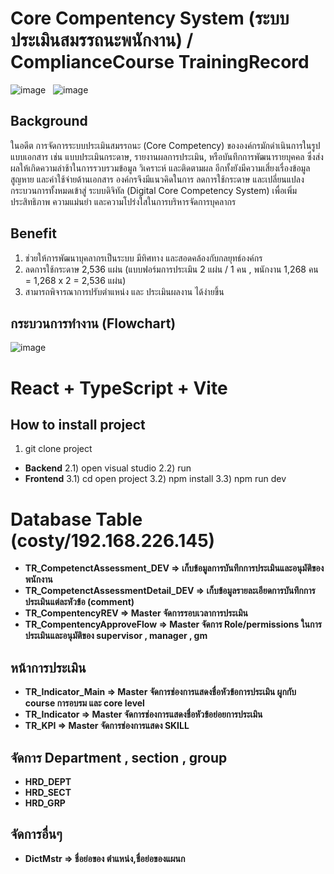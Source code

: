 # Core Compentency System (ระบบประเมินสมรรถนะพนักงาน) / ComplianceCourse TrainingRecord

![image](https://github.com/user-attachments/assets/60cf7f49-ab33-4e80-961f-1e34f011a66d) &nbsp; ![image](https://github.com/user-attachments/assets/5cdda449-645c-4b8c-b433-c1c0df4d93f3)



## Background
ในอดีต การจัดการระบบประเมินสมรรถนะ (Core Competency) ขององค์กรมักดำเนินการในรูปแบบเอกสาร เช่น แบบประเมินกระดาษ, รายงานผลการประเมิน, หรือบันทึกการพัฒนารายบุคคล ซึ่งส่งผลให้เกิดความล่าช้าในการรวบรวมข้อมูล วิเคราะห์ และติดตามผล อีกทั้งยังมีความเสี่ยงเรื่องข้อมูลสูญหาย และค่าใช้จ่ายด้านเอกสาร
องค์กรจึงมีแนวคิดในการ ลดการใช้กระดาษ และเปลี่ยนแปลงกระบวนการทั้งหมดเข้าสู่ ระบบดิจิทัล (Digital Core Competency System) เพื่อเพิ่มประสิทธิภาพ ความแม่นยำ และความโปร่งใสในการบริหารจัดการบุคลากร


## Benefit 
1) ช่วยให้การพัฒนาบุคลากรเป็นระบบ มีทิศทาง และสอดคล้องกับกลยุทธ์องค์กร
2) ลดการใช้กระดาษ 2,536 แผ่น (แบบฟอร์มการประเมิน 2 แผ่น / 1 คน , พนักงาน 1,268 คน = 1,268 x 2 = 2,536 แผ่น)
3) สามารถพิจารณาการปรับตำแหน่ง และ ประเมินผลงาน ได้ง่ายขึ้น


## กระบวนการทำงาน (Flowchart)
![image](https://github.com/user-attachments/assets/5b86e676-2413-4bd3-a467-d5af58b86ee7)




# React + TypeScript + Vite
## How to install project
1) git clone project
- **Backend**
  2.1) open visual studio
  2.2) run
- **Frontend**
  3.1) cd open project
  3.2) npm install
  3.3) npm run dev


# Database Table (costy/192.168.226.145)
- **TR_CompetenctAssessment_DEV => เก็บข้อมูลการบันทึกการประเมินและอนุมัติของพนักงาน**
- **TR_CompetenctAssessmentDetail_DEV => เก็บข้อมูลรายละเอียดการบันทึกการประเมินแต่ละหัวข้อ (comment)**
- **TR_CompentencyREV => Master จัดการรอบเวลาการประเมิน**  <br/>
- **TR_CompentencyApproveFlow => Master จัดการ Role/permissions ในการประเมินและอนุมัติของ  supervisor , manager , gm**

## หน้าการประเมิน
- **TR_Indicator_Main => Master จัดการช่องการแสดงชื่อหัวข้อการประเมิน ผูกกับ course การอบรม และ core level**
- **TR_Indicator => Master จัดการช่องการแสดงชื่อหัวข้อย่อยการประเมิน**
- **TR_KPI => Master จัดการช่องการแสดง SKILL** 

## จัดการ Department , section , group
- **HRD_DEPT**
- **HRD_SECT**
- **HRD_GRP** 

## จัดการอื่นๆ
- **DictMstr => ชื่อย่อของ ตำแหน่ง,ชื่อย่อของแผนก**



